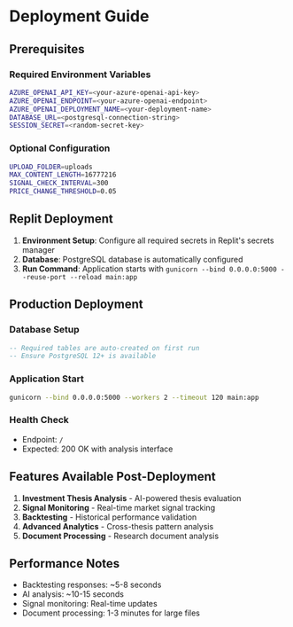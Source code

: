 # Deployment Guide

## Prerequisites

### Required Environment Variables
```bash
AZURE_OPENAI_API_KEY=<your-azure-openai-api-key>
AZURE_OPENAI_ENDPOINT=<your-azure-openai-endpoint>
AZURE_OPENAI_DEPLOYMENT_NAME=<your-deployment-name>
DATABASE_URL=<postgresql-connection-string>
SESSION_SECRET=<random-secret-key>
```

### Optional Configuration
```bash
UPLOAD_FOLDER=uploads
MAX_CONTENT_LENGTH=16777216
SIGNAL_CHECK_INTERVAL=300
PRICE_CHANGE_THRESHOLD=0.05
```

## Replit Deployment

1. **Environment Setup**: Configure all required secrets in Replit's secrets manager
2. **Database**: PostgreSQL database is automatically configured
3. **Run Command**: Application starts with `gunicorn --bind 0.0.0.0:5000 --reuse-port --reload main:app`

## Production Deployment

### Database Setup
```sql
-- Required tables are auto-created on first run
-- Ensure PostgreSQL 12+ is available
```

### Application Start
```bash
gunicorn --bind 0.0.0.0:5000 --workers 2 --timeout 120 main:app
```

### Health Check
- Endpoint: `/`
- Expected: 200 OK with analysis interface

## Features Available Post-Deployment

1. **Investment Thesis Analysis** - AI-powered thesis evaluation
2. **Signal Monitoring** - Real-time market signal tracking  
3. **Backtesting** - Historical performance validation
4. **Advanced Analytics** - Cross-thesis pattern analysis
5. **Document Processing** - Research document analysis

## Performance Notes

- Backtesting responses: ~5-8 seconds
- AI analysis: ~10-15 seconds  
- Signal monitoring: Real-time updates
- Document processing: 1-3 minutes for large files